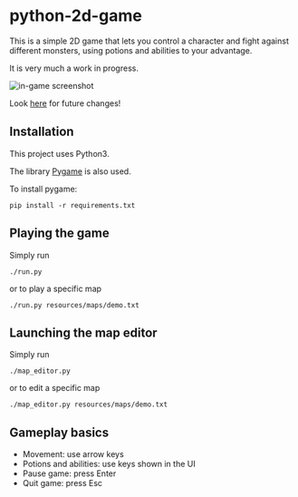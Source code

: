 # python-2d-game

This is a simple 2D game that lets you control a character and fight against 
different monsters, using potions and abilities to your advantage.

It is very much a work in progress.

![in-game screenshot](https://github.com/JonathanMurray/python-2d-game/blob/master/ingame_screenshot.jpg)

Look [here](todo.md) for future changes!

## Installation

This project uses Python3. 
 
The library [Pygame](https://www.pygame.org) is also used. 

To install pygame:
```
pip install -r requirements.txt
```

## Playing the game

Simply run
```
./run.py
```
or to play a specific map
```
./run.py resources/maps/demo.txt
```

## Launching the map editor

Simply run
```
./map_editor.py
```
or to edit a specific map
```
./map_editor.py resources/maps/demo.txt
```

## Gameplay basics

* Movement: use arrow keys
* Potions and abilities: use keys shown in the UI
* Pause game: press Enter
* Quit game: press Esc